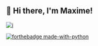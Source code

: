 ## 👋 Hi there, I'm Maxime!


[![i](https://camo.githubusercontent.com/7f611eb7fa49f2b2cf006f5164f75e1b4fafd3d967bfe0b00b717d3a10ebd44d/68747470733a2f2f696d672e736869656c64732e696f2f62616467652f527562792d4343333432443f7374796c653d666f722d7468652d6261646765266c6f676f3d72756279266c6f676f436f6c6f723d7768697465)](https://www.linkedin.com/in/maxime-lafont-trevisan-9875a019a/)


[![forthebadge made-with-python](https://ForTheBadge.com/images/badges/made-with-python.svg)](https://www.python.org/)

